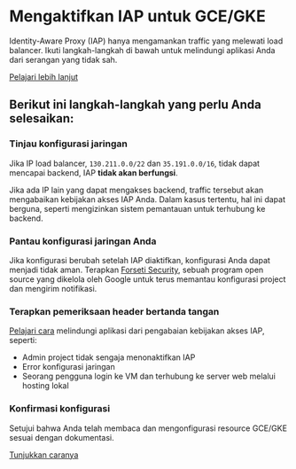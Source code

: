 # Mengaktifkan IAP untuk GCE/GKE

Identity-Aware Proxy (IAP) hanya mengamankan traffic yang melewati load balancer. Ikuti langkah-langkah di bawah untuk melindungi aplikasi Anda dari serangan yang tidak sah.

[Pelajari lebih lanjut](https://cloud.google.com/iap/docs/)

## Berikut ini langkah-langkah yang perlu Anda selesaikan:

### Tinjau konfigurasi jaringan

Jika IP load balancer, `130.211.0.0/22` dan `35.191.0.0/16`, tidak dapat mencapai backend, IAP **tidak akan berfungsi**.

Jika ada IP lain yang dapat mengakses backend, traffic tersebut akan mengabaikan kebijakan akses IAP Anda. Dalam kasus tertentu, hal ini dapat berguna, seperti mengizinkan sistem pemantauan untuk terhubung ke backend.

### Pantau konfigurasi jaringan Anda

Jika konfigurasi berubah setelah IAP diaktifkan, konfigurasi Anda dapat menjadi tidak aman.
Terapkan [Forseti Security][forseti-security], sebuah program open source yang dikelola oleh Google untuk terus memantau konfigurasi project dan mengirim notifikasi.

### Terapkan pemeriksaan header bertanda tangan

[Pelajari cara](https://cloud.google.com/iap/docs/signed-headers-howto) melindungi aplikasi dari pengabaian kebijakan akses IAP, seperti:

  *  Admin project tidak sengaja menonaktifkan IAP
  *  Error konfigurasi jaringan
  *  Seorang pengguna login ke VM dan terhubung ke server web melalui hosting lokal

### Konfirmasi konfigurasi

Setujui bahwa Anda telah membaca dan mengonfigurasi resource GCE/GKE sesuai dengan dokumentasi.

[Tunjukkan caranya][spotlight-config-reviewed]

[forseti-security]: https://opensource.google.com/projects/forseti-security
[spotlight-config-reviewed]: walkthrough://spotlight-pointer?spotlightId=iap-network-config-reviewed

